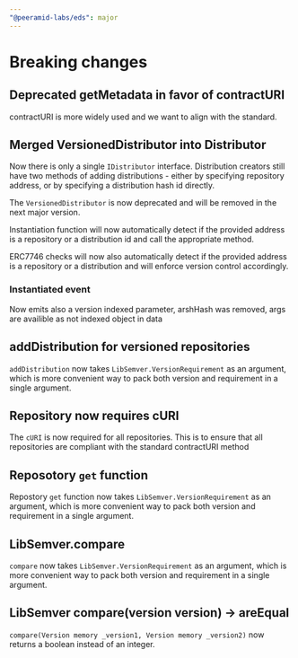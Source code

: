 ```yaml
---
"@peeramid-labs/eds": major
---
```


# Breaking changes

## Deprecated getMetadata in favor of contractURI

contractURI is more widely used and we want to align with the standard.


## Merged VersionedDistributor into Distributor

Now there is only a single `IDistributor` interface. Distribution creators still have two methods of adding distributions - either by specifying repository address, or by specifying a distribution hash id directly.

The `VersionedDistributor` is now deprecated and will be removed in the next major version.

Instantiation function will now automatically detect if the provided address is a repository or a distribution id and call the appropriate method.

ERC7746 checks will now also automatically detect if the provided address is a repository or a distribution and will enforce version control accordingly.

### Instantiated event

Now emits also a version indexed parameter, arshHash was removed, args are availible as not indexed object in data

## addDistribution for versioned repositories

`addDistribution` now takes `LibSemver.VersionRequirement` as an argument, which is more convenient way to pack both version and requirement in a single argument.

## Repository now requires cURI

The `cURI` is now required for all repositories. This is to ensure that all repositories are compliant with the standard contractURI method

## Reposotory `get` function

Repostory `get` function now takes `LibSemver.VersionRequirement` as an argument, which is more convenient way to pack both version and requirement in a single argument.

## LibSemver.compare

`compare` now takes `LibSemver.VersionRequirement` as an argument, which is more convenient way to pack both version and requirement in a single argument.

## LibSemver compare(version version) -> areEqual

`compare(Version memory _version1, Version memory _version2)` now returns a boolean instead of an integer.